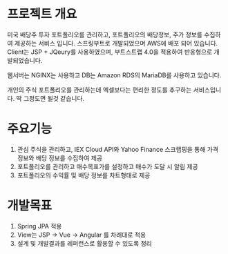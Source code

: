 # 프로젝트 개요

미국 배당주 투자 포트폴리오를 관리하고, 포트폴리오의 배당정보, 주가 정보를 수집하여 제공하는 서비스 입니다.
스프링부트로 개발되었으며 AWS에 배포 되어 있습니다. Client는 JSP + JQeury를 사용하였으며, 부트스트랩 4.0을 적용하여 반응형으로 개발되었습니다.

웹서버는 NGINX는 사용하고 DB는 Amazon RDS의 MariaDB를 사용하고 있습니다.

개인의 주식 포트폴리오를 관리하는데 엑셀보다는 편리한 정도를 추구하는 서비스입니다. 딱 그정도면 될것 같습니다.

# 주요기능

1. 관심 주식을 관리하고, IEX Cloud API와 Yahoo Finance 스크랩핑을 통해 가격 정보와 배당 정보를 수집하여 제공
2. 포트폴리오를 관리하고 매수목표가를 설정하고 매수가 도달 시 알림 제공
3. 포트폴리오의 수익률 및 배당 정보를 차트형태로 제공

# 개발목표

1. Spring JPA 적용
2. View는 JSP → Vue → Angular 를 차례대로 적용
3. 설계 및 개발결과를 레퍼런스로 활용할 수 있도록 정리



